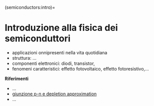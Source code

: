 (semiconductors:intro)=
# Introduzione alla fisica dei semiconduttori

- applicazioni onnipresenti nella vita quotidiana
- struttura: ...
- componenti elettronici: diodi, transistor,
- fenomeni caratteristici: effetto fotovoltaico, effetto fotoresistivo,...

**Riferimenti**
- ...
- [giunzione p-n e depletion approximation](https://lampz.tugraz.at/~hadley/psd/L6/abrupt.html)
- ...
